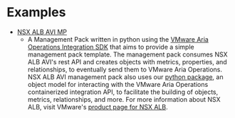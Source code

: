 Examples
========

- [NSX ALB AVI MP](https://gitlab.eng.vmware.com/cmbu-tvg/nxl-alb-avi-mp)
   - A Management Pack written in python using the [VMware Aria Operations Integration SDK](../README.md) that aims to 
     provide a simple management pack template. The management pack consumes NSX ALB AVI's rest API and creates objects 
     with metrics, properties, and relationships, to eventually send them to VMware Aria Operations. NSX ALB AVI 
     management pack also uses our [python package](../lib/python/README.md), an object model for interacting with the 
     VMware Aria Operations containerized integration API, to facilitate the building of objects, metrics, 
     relationships, and more. For more information about NSX ALB, visit VMware's 
     [product page for NSX ALB](https://www.vmware.com/products/nsx-advanced-load-balancer.html).